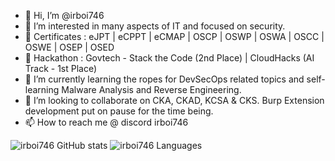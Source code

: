 - 👋 Hi, I’m @irboi746
- 👀 I’m interested in many aspects of IT and focused on security. 
- 🥇 Certificates : eJPT | eCPPT | eCMAP | OSCP | OSWP  | OSWA | OSCC | OSWE | OSEP | OSED
- 🥇 Hackathon : Govtech - Stack the Code (2nd Place) | CloudHacks (AI Track - 1st Place)
- 🌱 I’m currently learning the ropes for DevSecOps related topics and self-learning Malware Analysis and Reverse Engineering.
- 💞️ I’m looking to collaborate on CKA, CKAD, KCSA & CKS. Burp Extension development put on pause for the time being.
- 📫 How to reach me @ discord irboi746

![irboi746 GitHub stats](https://github-readme-stats.vercel.app/api?username=irboi746&count_private=true)
![irboi746 Languages](https://github-readme-stats.vercel.app/api/top-langs/?username=irboi746&layout=compact&theme=buefy&hide_border=true)
<!---
![irboi746 Languages](https://github-readme-stats.vercel.app/api/top-langs/?username=irboi746&layout=compact&theme=buefy&hide_border=true)
--->

<!---
irboi746/irboi746 is a ✨ special ✨ repository because its `README.md` (this file) appears on your GitHub profile.
You can click the Preview link to take a look at your changes.
--->
